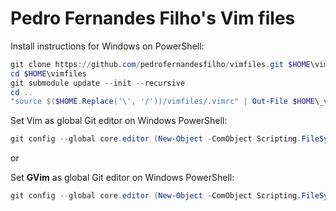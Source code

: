 # Pedro Fernandes Filho's Vim files

Install instructions for Windows on PowerShell:

````powershell
git clone https://github.com/pedrofernandesfilho/vimfiles.git $HOME\vimfiles
cd $HOME\vimfiles
git submodule update --init --recursive
cd ..
"source $($HOME.Replace('\', '/'))/vimfiles/.vimrc" | Out-File $HOME\_vimrc -Encoding utf8
````

Set Vim as global Git editor on Windows PowerShell:
````powershell
git config --global core.editor (New-Object -ComObject Scripting.FileSystemObject).getfile("$((gcm vim).source)").ShortPath.Replace('\','/')
````

or

Set **GVim** as global Git editor on Windows PowerShell:
````powershell
git config --global core.editor (New-Object -ComObject Scripting.FileSystemObject).getfile("$((gcm gvim).source)").ShortPath.Replace('\','/')
````
